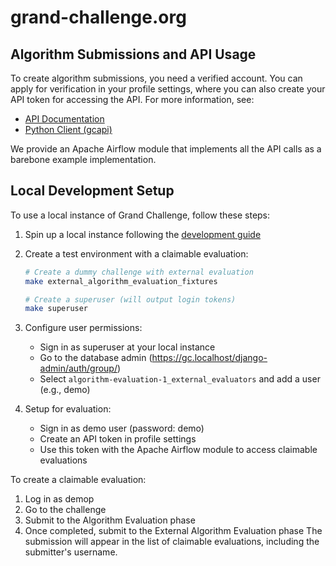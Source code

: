 # grand-challenge.org

## Algorithm Submissions and API Usage

To create algorithm submissions, you need a verified account. You can apply for verification in your profile settings, where you can also create your API token for accessing the API. For more information, see:
* [API Documentation](https://grand-challenge.org/documentation/grand-challenge-api/)
* [Python Client (gcapi)](https://pypi.org/project/gcapi/)

We provide an Apache Airflow module that implements all the API calls as a barebone example implementation.

## Local Development Setup

To use a local instance of Grand Challenge, follow these steps:

1. Spin up a local instance following the [development guide](https://github.com/comic/grand-challenge.org/blob/main/app/docs/development.rst)

2. Create a test environment with a claimable evaluation:
   ```bash
   # Create a dummy challenge with external evaluation
   make external_algorithm_evaluation_fixtures

   # Create a superuser (will output login tokens)
   make superuser
   ```

3. Configure user permissions:
   * Sign in as superuser at your local instance
   * Go to the database admin (https://gc.localhost/django-admin/auth/group/)
   * Select `algorithm-evaluation-1_external_evaluators` and add a user (e.g., demo)

4. Setup for evaluation:
   * Sign in as demo user (password: demo)
   * Create an API token in profile settings
   * Use this token with the Apache Airflow module to access claimable evaluations

To create a claimable evaluation:
1. Log in as demop
2. Go to the challenge
3. Submit to the Algorithm Evaluation phase
4. Once completed, submit to the External Algorithm Evaluation phase
The submission will appear in the list of claimable evaluations, including the submitter's username.
